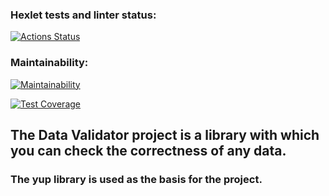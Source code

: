 
### Hexlet tests and linter status:

[![Actions Status](https://github.com/funnyDevGirl/java-project-78/actions/workflows/hexlet-check.yml/badge.svg)](https://github.com/funnyDevGirl/java-project-78/actions)

### Maintainability:

[![Maintainability](https://api.codeclimate.com/v1/badges/d8447a39b02a73772c93/maintainability)](https://codeclimate.com/github/funnyDevGirl/java-project-78/maintainability)

[![Test Coverage](https://api.codeclimate.com/v1/badges/d8447a39b02a73772c93/test_coverage)](https://codeclimate.com/github/funnyDevGirl/java-project-78/test_coverage)

## The Data Validator project is a library with which you can check the correctness of any data.
### The yup library is used as the basis for the project.
